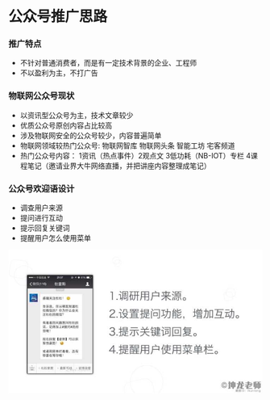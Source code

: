 # 公众号推广思路

### 推广特点

* 不针对普通消费者，而是有一定技术背景的企业、工程师
* 不以盈利为主，不打广告

### 物联网公众号现状

* 以资讯型公众号为主，技术文章较少
* 优质公众号原创内容占比较高
* 涉及物联网安全的公众号较少，内容普遍简单
* 物联网领域较热门公众号: 物联网智库 物联网头条 智能工坊 宅客频道
* 热门公众号内容： 1资讯（热点事件）2观点文 3低功耗（NB-IOT）专栏 4课程笔记（邀请业界大牛网络直播，并把讲座内容整理成笔记）

### 公众号欢迎语设计

* 调查用户来源
* 提问进行互动
* 提示回复关键词
* 提醒用户怎么使用菜单

![](https://github.com/letheascetic/coder/blob/master/vision_2020/resource/6.jpg "欢迎语")

### 
